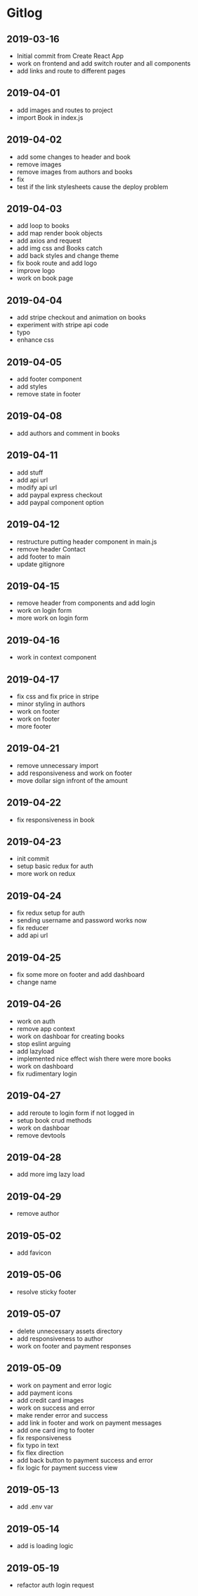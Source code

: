 # Gitlog

## 2019-03-16
 * Initial commit from Create React App
 * work on frontend and add switch router and all components
 * add links and route to different pages

## 2019-04-01
 * add images and routes to project
 * import Book in index.js

## 2019-04-02
 * add some changes to header and book
 * remove images
 * remove images from authors and books
 * fix
 * test if the link stylesheets cause the deploy problem

## 2019-04-03
 * add loop to books
 * add map render book objects
 * add axios and request
 * add img css and Books catch
 * add back styles and change theme
 * fix book route and add logo
 * improve logo
 * work on book page

## 2019-04-04
 * add stripe checkout and animation on books
 * experiment with stripe api code
 * typo
 * enhance css

## 2019-04-05
 * add footer component
 * add styles
 * remove state in footer

## 2019-04-08
 * add authors and comment in books

## 2019-04-11
 * add stuff
 * add api url
 * modify api url
 * add paypal express checkout
 * add paypal component option

## 2019-04-12
 * restructure putting header component in main.js
 * remove header Contact
 * add footer to main
 * update gitignore

## 2019-04-15
 * remove header from components and add login
 * work on login form
 * more work on login form

## 2019-04-16
 * work in context component

## 2019-04-17
 * fix css and fix price in stripe
 * minor styling in authors
 * work on footer
 * work on footer
 * more footer

## 2019-04-21
 * remove unnecessary import
 * add responsiveness and work on footer
 * move dollar sign infront of the amount

## 2019-04-22
 * fix responsiveness in book

## 2019-04-23
 * init commit
 * setup basic redux for auth
 * more work on redux

## 2019-04-24
 * fix redux setup for auth
 * sending username and password works now
 * fix reducer
 * add api url

## 2019-04-25
 * fix some more on footer and add dashboard
 * change name

## 2019-04-26
 * work on auth
 * remove app context
 * work on dashboar for creating books
 * stop eslint arguing
 * add lazyload
 * implemented nice effect wish there were more books
 * work on dashboard
 * fix rudimentary login

## 2019-04-27
 * add reroute to login form if not logged in
 * setup book crud methods
 * work on dashboar
 * remove devtools

## 2019-04-28
 * add more img lazy load

## 2019-04-29
 * remove author

## 2019-05-02
 * add favicon

## 2019-05-06
 * resolve sticky footer

## 2019-05-07
 * delete unnecessary assets directory
 * add responsiveness to author
 * work on footer and payment responses

## 2019-05-09
 * work on payment and error logic
 * add payment icons
 * add credit card images
 * work on success and error
 * make render error and success
 * add link in footer and work on payment messages
 * add one card img to footer
 * fix responsiveness
 * fix typo in text
 * fix flex direction
 * add back button to payment success and error
 * fix logic for payment success view

## 2019-05-13
 * add .env var

## 2019-05-14
 * add is loading logic

## 2019-05-19
 * refactor auth login request
